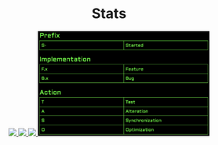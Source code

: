<h1 align="center">Stats</h1>
<div align="center">
  <a href="https://github.com/anuraghazra/github-readme-stats">
    <img width="350px" src="https://github-readme-stats.vercel.app/api?username=JackSmoot&show_icons=true&theme=radical" />
  </a>

  <a href="https://github-readme-streak-stats.herokuapp.com">
    <img width="350px" src="https://github-readme-streak-stats.herokuapp.com?user=JackSmoot&theme=radical&date_format=M%20j%5B%2C%20Y%5D" />
  </a>

  <a href="https://github.com/anuraghazra/github-readme-stats">
    <img width="350px" src="https://github-readme-stats.vercel.app/api/top-langs/?username=JackSmoot&layout=compact&theme=radical" />
  </a>

  <a href="DefiantOnesIndex.png">
    <img src="DefiantOnesIndex.png" width ="350px" alt="Extra Image" />
  </a>
</div>
